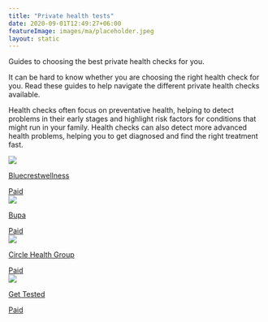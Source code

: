 ```yaml
---
title: "Private health tests"
date: 2020-09-01T12:49:27+06:00
featureImage: images/ma/placeholder.jpeg
layout: static
---
```


Guides to choosing the best private health checks for you.

It can be hard to know whether you are choosing the right health check for you. Read these guides to help navigate the different private health checks available.

Health checks often focus on preventative health, helping to detect problems in their early stages and highlight risk factors for conditions that might run in your family. Health checks can also detect more advanced health problems, helping you to get diagnosed and find the right treatment fast.

<a class="ma-link" href="https://www.bluecrestwellness.com/health-checks"><div class="ma-card ma-card-Health"><div class="ma-icon"><img src ="/images/Icon-pound - health - opacity.svg"/></div><div class="ma-name"><p>Bluecrestwellness</p></div><div class="ma-paid-text"><span>Paid</span></div></div></a><a class="ma-link" href="https://www.bupa.co.uk/health/health-assessments/compare-health-assessments"><div class="ma-card ma-card-Health"><div class="ma-icon"><img src ="/images/Icon-pound - health - opacity.svg"/></div><div class="ma-name"><p>Bupa</p></div><div class="ma-paid-text"><span>Paid</span></div></div></a><a class="ma-link" href="https://www.circlehealthgroup.co.uk/specialities/health-assessments"><div class="ma-card ma-card-Health"><div class="ma-icon"><img src ="/images/Icon-pound - health - opacity.svg"/></div><div class="ma-name"><p>Circle Health Group</p></div><div class="ma-paid-text"><span>Paid</span></div></div></a><a class="ma-link" href="https://www.awin1.com/cread.php?awinmid=45209&awinaffid=1198638&ued=https%3A%2F%2Fgettested.co.uk%2F"><div class="ma-card ma-card-Health"><div class="ma-icon"><img src ="/images/Icon-pound - health - opacity.svg"/></div><div class="ma-name"><p>Get Tested</p></div><div class="ma-paid-text"><span>Paid</span></div></div></a>  

<br/><br/>






